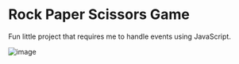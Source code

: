 # Rock Paper Scissors Game

Fun little project that requires me to handle events using JavaScript.

![image](https://github.com/Barbyie/rock-paper-scissors/assets/68784417/b5347625-bb9d-481a-9df8-b58c8c3e4670)
